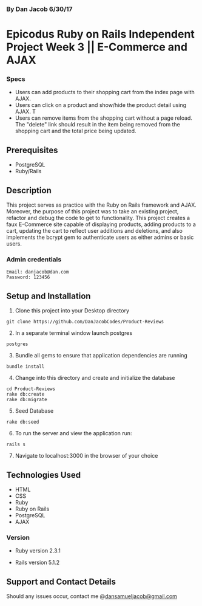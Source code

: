 ### By Dan Jacob 6/30/17

# Epicodus Ruby on Rails Independent Project Week 3 || E-Commerce and AJAX

### Specs
* Users can add products to their shopping cart from the index page with AJAX.
* Users can click on a product and show/hide the product detail using AJAX. T
* Users can remove items from the shopping cart without a page reload. The "delete" link should result in the item being removed from the shopping cart and the total price being updated.

## Prerequisites
* PostgreSQL
* Ruby/Rails

## Description
This project serves as practice with the Ruby on Rails framework and AJAX. Moreover, the purpose of this project was to take an existing project, refactor and debug the code to get to functionality. This project creates a faux E-Commerce site capable of displaying products, adding products to a cart, updating the cart to reflect user additions and deletions, and also implements the bcrypt gem to authenticate users as either admins or basic users.


### Admin credentials
```
Email: danjacob@dan.com
Password: 123456
```

## Setup and Installation
1. Clone this project into your Desktop directory
  ```
  git clone https://github.com/DanJacobCodes/Product-Reviews
  ```
2. In a separate terminal window launch postgres
```
postgres
```

3. Bundle all gems to ensure that application dependencies are running
  ```
  bundle install
  ```
4. Change into this directory and create and initialize the database
  ```
  cd Product-Reviews
  rake db:create
  rake db:migrate
  ```

5. Seed Database
```
rake db:seed
```

6. To run the server and view the application run:
```
rails s
```

7. Navigate to localhost:3000 in the browser of your choice


## Technologies Used
* HTML
* CSS
* Ruby
* Ruby on Rails
* PostgreSQL
* AJAX     

### Version
* Ruby version
  2.3.1

* Rails version
  5.1.2

## Support and Contact Details
Should any issues occur, contact me @dansamueljacob@gmail.com
